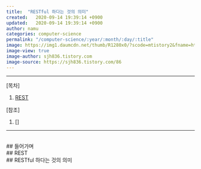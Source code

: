 ```yaml
---
title:  "RESTful 하다는 것의 의미"
created:   2020-09-14 19:39:14 +0900
updated:   2020-09-14 19:39:14 +0900
author: namu
categories: computer-science
permalink: "/computer-science/:year/:month/:day/:title"
image: https://img1.daumcdn.net/thumb/R1280x0/?scode=mtistory2&fname=http%3A%2F%2Fcfile6.uf.tistory.com%2Fimage%2F216CED33596713631F9267
image-view: true
image-author: sjh836.tistory.com
image-source: https://sjh836.tistory.com/86
---
```



---

[목차]

1. [REST](#rest)

[참조]

1. []

---

<br>
## 들어가며

<br>
## REST

<br>
## RESTful 하다는 것의 의미
